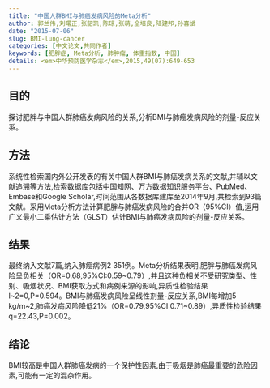 ```yaml
---
title: "中国人群BMI与肺癌发病风险的Meta分析"
author: 郭兰伟,刘曙正,张韶凯,陈琼,张萌,全培良,陆建邦,孙喜斌
date: "2015-07-06"
slug: BMI-lung-cancer
categories: [中文论文,共同作者]
keywords: [肥胖症, Meta分析, 肺肿瘤, 体重指数, 中国]
details: <em>中华预防医学杂志</em>,2015,49(07):649-653
---
```

## 目的
探讨肥胖与中国人群肺癌发病风险的关系,分析BMI与肺癌发病风险的剂量-反应关系。

## 方法
系统性检索国内外公开发表的有关中国人群BMI与肺癌发病关系的文献,并辅以文献追溯等方法,检索数据库包括中国知网、万方数据知识服务平台、PubMed、Embase和Google Scholar,时间范围从各数据库建库至2014年9月,共检索到93篇文献。采用Meta分析方法计算肥胖与肺癌发病风险的合并OR（95%CI）值,运用广义最小二乘估计方法（GLST）估计BMI与肺癌发病风险的剂量-反应关系。

## 结果
最终纳入文献7篇,纳入肺癌病例2 351例。Meta分析结果表明,肥胖与肺癌发病风险呈负相关（OR=0.68,95%CI:0.59~0.79）,并且这种负相关不受研究类型、性别、吸烟状况、BMI获取方式和病例来源的影响,异质性检验结果I~2=0,P=0.594。BMI与肺癌发病风险呈线性剂量-反应关系,BMI每增加5 kg/m~2,肺癌发病风险降低21%（OR=0.79,95%CI:0.71~0.89）,异质性检验结果q=22.43,P=0.002。

## 结论 
BMI较高是中国人群肺癌发病的一个保护性因素,由于吸烟是肺癌最重要的危险因素,可能有一定的混杂作用。